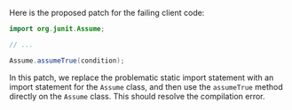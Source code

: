 Here is the proposed patch for the failing client code:

```java
import org.junit.Assume;

// ...

Assume.assumeTrue(condition);
```
In this patch, we replace the problematic static import statement with an import statement for the `Assume` class, and then use the `assumeTrue` method directly on the `Assume` class. This should resolve the compilation error.